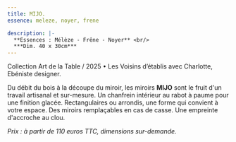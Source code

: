 ```yaml
---
title: MIJO.
essence: meleze, noyer, frene

description: |-
  **Essences : Mélèze - Frêne - Noyer** <br/>
  ***Dim. 40 x 30cm***
---
```


Collection Art de la Table / 2025 • Les Voisins d’établis avec Charlotte, Ebéniste designer.

Du débit du bois à la découpe du miroir, les miroirs **MIJO** sont le fruit d'un travail artisanal et sur-mesure.
Un chanfrein intérieur au rabot à paume pour une finition glacée.
Rectangulaires ou arrondis, une forme qui convient à votre espace.
Des miroirs remplaçables en cas de casse.
Une empreinte d'accroche au clou.

*Prix : à partir de 110 euros TTC, dimensions sur-demande.*
